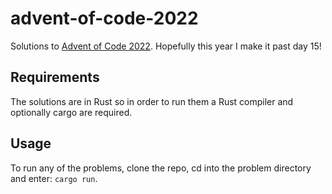 # advent-of-code-2022

Solutions to [Advent of Code 2022](https://adventofcode.com/2022). Hopefully this year I make it past day 15!

## Requirements

The solutions are in Rust so in order to run them a Rust compiler and optionally cargo are
required.

## Usage

To run any of the problems, clone the repo, cd into the problem directory and enter: `cargo run`.

